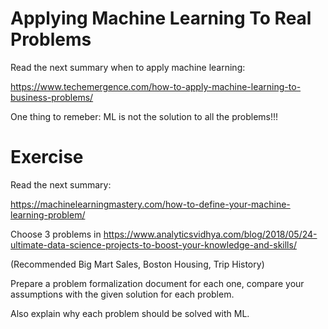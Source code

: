 # Applying Machine Learning To Real Problems

Read the next summary when to apply machine learning:

https://www.techemergence.com/how-to-apply-machine-learning-to-business-problems/

One thing to remeber: ML is not the solution to all the problems!!!

# Exercise

Read the next summary:

https://machinelearningmastery.com/how-to-define-your-machine-learning-problem/

Choose 3 problems in https://www.analyticsvidhya.com/blog/2018/05/24-ultimate-data-science-projects-to-boost-your-knowledge-and-skills/ 

(Recommended Big Mart Sales, Boston Housing, Trip History)

Prepare a problem formalization document for each one, compare your assumptions with the given solution for each problem.

Also explain why each problem should be solved with ML.


